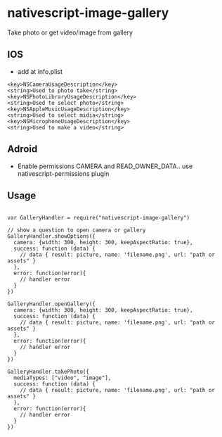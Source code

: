 # nativescript-image-gallery

Take photo or get video/image from gallery

## IOS

* add at info.plist

```
<key>NSCameraUsageDescription</key>
<string>Used to photo take</string>
<key>NSPhotoLibraryUsageDescription</key>
<string>Used to select photo</string>
<key>NSAppleMusicUsageDescription</key>
<string>Used to select midia</string>
<key>NSMicrophoneUsageDescription</key>
<string>Used to make a video</string>
```

## Adroid

* Enable permissions CAMERA and READ_OWNER_DATA.. use nativescript-permissions plugin

## Usage
```

var GalleryHandler = require("nativescript-image-gallery")

// show a question to open camera or gallery
GalleryHandler.showOptions({
  camera: {width: 300, height: 300, keepAspectRatio: true},  
  success: function (data) {
    // data { result: picture, name: 'filename.png', url: "path or assets" }
  },
  error: function(error){
    // handler error
  }
})

GalleryHandler.openGallery({
  camera: {width: 300, height: 300, keepAspectRatio: true},  
  success: function (data) {
    // data { result: picture, name: 'filename.png', url: "path or assets" }
  },
  error: function(error){
    // handler error
  }
})

GalleryHandler.takePhoto({
  mediaTypes: ["video", "image"],   
  success: function (data) {
    // data { result: picture, name: 'filename.png', url: "path or assets" }
  },
  error: function(error){
    // handler error
  }
})

```

